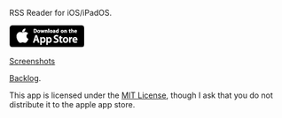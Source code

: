 RSS Reader for iOS/iPadOS.

[![App Store](assets/appstore.png)](http://appsto.re/us/wJqT3.i)

[Screenshots](screenshots)

[Backlog](https://www.pivotaltracker.com/n/projects/1423142).

This app is licensed under the [MIT License](LICENSE), though I ask that you do not distribute it to the apple app store.
